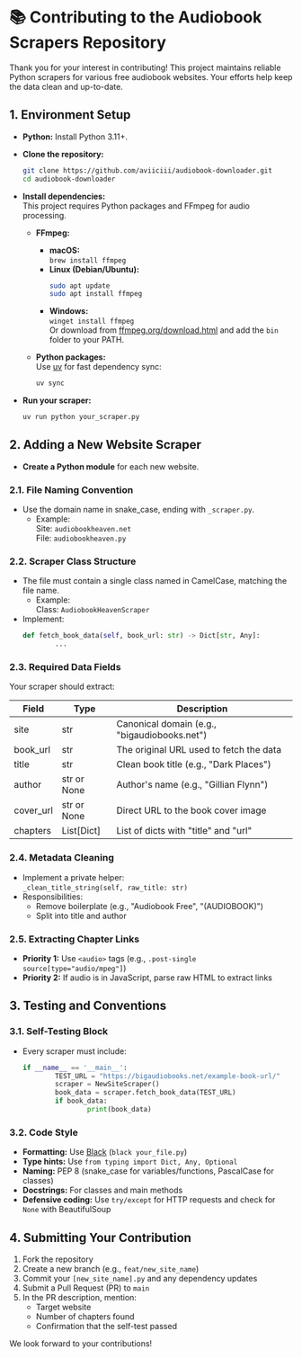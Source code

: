 # 📚 Contributing to the Audiobook Scrapers Repository

Thank you for your interest in contributing! This project maintains reliable Python scrapers for various free audiobook websites. Your efforts help keep the data clean and up-to-date.

## 1. Environment Setup

- **Python:** Install Python 3.11+.
- **Clone the repository:**
    ```sh
    git clone https://github.com/aviiciii/audiobook-downloader.git
    cd audiobook-downloader
    ```
- **Install dependencies:**  
    This project requires Python packages and FFmpeg for audio processing.

    - **FFmpeg:**
        - **macOS:**  
            `brew install ffmpeg`
        - **Linux (Debian/Ubuntu):**  
            ```sh
            sudo apt update
            sudo apt install ffmpeg
            ```
        - **Windows:**  
            `winget install ffmpeg`  
            Or download from [ffmpeg.org/download.html](https://ffmpeg.org/download.html) and add the `bin` folder to your PATH.

    - **Python packages:**  
        Use [uv](https://github.com/astral-sh/uv) for fast dependency sync:
        ```sh
        uv sync
        ```

- **Run your scraper:**  
    ```sh
    uv run python your_scraper.py
    ```

## 2. Adding a New Website Scraper

- **Create a Python module** for each new website.

### 2.1. File Naming Convention

- Use the domain name in snake_case, ending with `_scraper.py`.
    - Example:  
        Site: `audiobookheaven.net`  
        File: `audiobookheaven.py`

### 2.2. Scraper Class Structure

- The file must contain a single class named in CamelCase, matching the file name.
    - Example:  
        Class: `AudiobookHeavenScraper`
- Implement:
    ```python
    def fetch_book_data(self, book_url: str) -> Dict[str, Any]:
            ...
    ```

### 2.3. Required Data Fields

Your scraper should extract:

| Field      | Type           | Description                                      |
|------------|----------------|--------------------------------------------------|
| site       | str            | Canonical domain (e.g., "bigaudiobooks.net")     |
| book_url   | str            | The original URL used to fetch the data          |
| title      | str            | Clean book title (e.g., "Dark Places")           |
| author     | str or None    | Author's name (e.g., "Gillian Flynn")            |
| cover_url  | str or None    | Direct URL to the book cover image               |
| chapters   | List[Dict]     | List of dicts with "title" and "url"             |

### 2.4. Metadata Cleaning

- Implement a private helper:  
    `_clean_title_string(self, raw_title: str)`
- Responsibilities:
    - Remove boilerplate (e.g., "Audiobook Free", "(AUDIOBOOK)")
    - Split into title and author

### 2.5. Extracting Chapter Links

- **Priority 1:** Use `<audio>` tags (e.g., `.post-single source[type="audio/mpeg"]`)
- **Priority 2:** If audio is in JavaScript, parse raw HTML to extract links

## 3. Testing and Conventions

### 3.1. Self-Testing Block

- Every scraper must include:
    ```python
    if __name__ == '__main__':
            TEST_URL = "https://bigaudiobooks.net/example-book-url/"
            scraper = NewSiteScraper()
            book_data = scraper.fetch_book_data(TEST_URL)
            if book_data:
                    print(book_data)
    ```

### 3.2. Code Style

- **Formatting:** Use [Black](https://black.readthedocs.io/) (`black your_file.py`)
- **Type hints:** Use `from typing import Dict, Any, Optional`
- **Naming:** PEP 8 (snake_case for variables/functions, PascalCase for classes)
- **Docstrings:** For classes and main methods
- **Defensive coding:** Use `try/except` for HTTP requests and check for `None` with BeautifulSoup

## 4. Submitting Your Contribution

1. Fork the repository
2. Create a new branch (e.g., `feat/new_site_name`)
3. Commit your `[new_site_name].py` and any dependency updates
4. Submit a Pull Request (PR) to `main`
5. In the PR description, mention:
     - Target website
     - Number of chapters found
     - Confirmation that the self-test passed

We look forward to your contributions!
